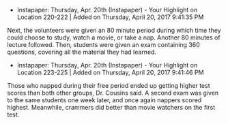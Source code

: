 * Instapaper: Thursday, Apr. 20th (Instapaper) - Your Highlight on Location 220-222 | Added on Thursday, April 20, 2017 9:41:35 PM

Next, the volunteers were given an 80 minute period during which time they could choose to study, watch a movie, or take a nap. Another 80 minutes of lecture followed. Then, students were given an exam containing 360 questions, covering all the material they had learned.
* Instapaper: Thursday, Apr. 20th (Instapaper) - Your Highlight on Location 223-225 | Added on Thursday, April 20, 2017 9:41:46 PM

Those who napped during their free period ended up getting higher test scores than both other groups, Dr. Cousins said. A second exam was given to the same students one week later, and once again nappers scored highest. Meanwhile, crammers did better than movie watchers on the first test.
